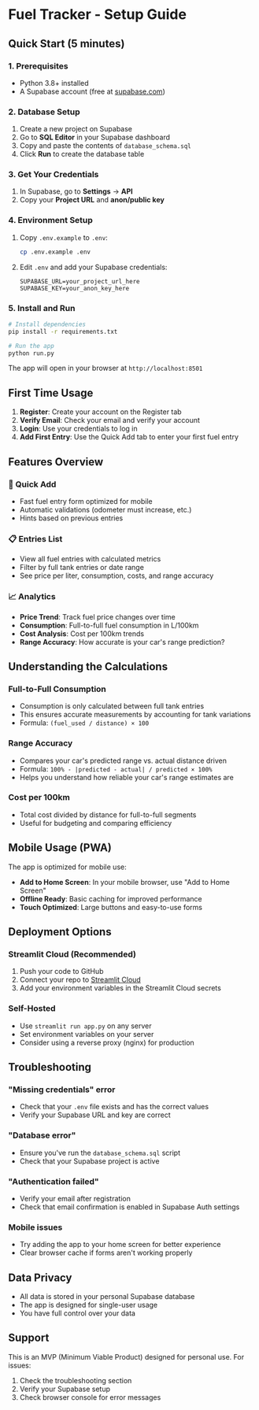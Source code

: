 # Fuel Tracker - Setup Guide

## Quick Start (5 minutes)

### 1. Prerequisites
- Python 3.8+ installed
- A Supabase account (free at [supabase.com](https://supabase.com))

### 2. Database Setup
1. Create a new project on Supabase
2. Go to **SQL Editor** in your Supabase dashboard
3. Copy and paste the contents of `database_schema.sql`
4. Click **Run** to create the database table

### 3. Get Your Credentials
1. In Supabase, go to **Settings** → **API**
2. Copy your **Project URL** and **anon/public key**

### 4. Environment Setup
1. Copy `.env.example` to `.env`:
   ```bash
   cp .env.example .env
   ```
2. Edit `.env` and add your Supabase credentials:
   ```
   SUPABASE_URL=your_project_url_here
   SUPABASE_KEY=your_anon_key_here
   ```

### 5. Install and Run
```bash
# Install dependencies
pip install -r requirements.txt

# Run the app
python run.py
```

The app will open in your browser at `http://localhost:8501`

## First Time Usage

1. **Register**: Create your account on the Register tab
2. **Verify Email**: Check your email and verify your account
3. **Login**: Use your credentials to log in
4. **Add First Entry**: Use the Quick Add tab to enter your first fuel entry

## Features Overview

### 📱 Quick Add
- Fast fuel entry form optimized for mobile
- Automatic validations (odometer must increase, etc.)
- Hints based on previous entries

### 📋 Entries List
- View all fuel entries with calculated metrics
- Filter by full tank entries or date range
- See price per liter, consumption, costs, and range accuracy

### 📈 Analytics
- **Price Trend**: Track fuel price changes over time
- **Consumption**: Full-to-full fuel consumption in L/100km
- **Cost Analysis**: Cost per 100km trends
- **Range Accuracy**: How accurate is your car's range prediction?

## Understanding the Calculations

### Full-to-Full Consumption
- Consumption is only calculated between full tank entries
- This ensures accurate measurements by accounting for tank variations
- Formula: `(fuel_used / distance) × 100`

### Range Accuracy
- Compares your car's predicted range vs. actual distance driven
- Formula: `100% - |predicted - actual| / predicted × 100%`
- Helps you understand how reliable your car's range estimates are

### Cost per 100km
- Total cost divided by distance for full-to-full segments
- Useful for budgeting and comparing efficiency

## Mobile Usage (PWA)

The app is optimized for mobile use:
- **Add to Home Screen**: In your mobile browser, use "Add to Home Screen"
- **Offline Ready**: Basic caching for improved performance
- **Touch Optimized**: Large buttons and easy-to-use forms

## Deployment Options

### Streamlit Cloud (Recommended)
1. Push your code to GitHub
2. Connect your repo to [Streamlit Cloud](https://share.streamlit.io)
3. Add your environment variables in the Streamlit Cloud secrets

### Self-Hosted
- Use `streamlit run app.py` on any server
- Set environment variables on your server
- Consider using a reverse proxy (nginx) for production

## Troubleshooting

### "Missing credentials" error
- Check that your `.env` file exists and has the correct values
- Verify your Supabase URL and key are correct

### "Database error"
- Ensure you've run the `database_schema.sql` script
- Check that your Supabase project is active

### "Authentication failed"
- Verify your email after registration
- Check that email confirmation is enabled in Supabase Auth settings

### Mobile issues
- Try adding the app to your home screen for better experience
- Clear browser cache if forms aren't working properly

## Data Privacy

- All data is stored in your personal Supabase database
- The app is designed for single-user usage
- You have full control over your data

## Support

This is an MVP (Minimum Viable Product) designed for personal use. For issues:
1. Check the troubleshooting section
2. Verify your Supabase setup
3. Check browser console for error messages